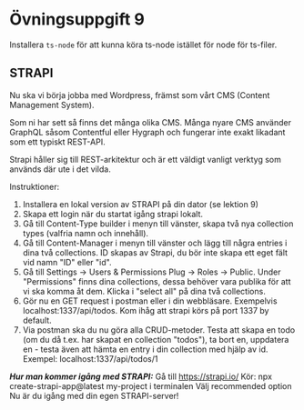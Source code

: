 # Övningsuppgift 9

Installera `ts-node` för att kunna köra ts-node istället för node för ts-filer.
## STRAPI

Nu ska vi börja jobba med Wordpress, främst som vårt CMS (Content Management System).

Som ni har sett så finns det många olika CMS. Många nyare CMS använder GraphQL såsom Contentful eller Hygraph och fungerar inte exakt likadant som ett typiskt REST-API.

Strapi håller sig till REST-arkitektur och är ett väldigt vanligt verktyg som används där ute i det vilda.

Instruktioner:

1. Installera en lokal version av STRAPI på din dator (se lektion 9)
2. Skapa ett login när du startat igång strapi lokalt.
3. Gå till Content-Type builder i menyn till vänster, skapa två nya collection types (valfria namn och innehåll).
4. Gå till Content-Manager i menyn till vänster och lägg till några entries i dina två collections. ID skapas av Strapi, du bör inte skapa ett eget fält vid namn "ID" eller "id".
5. Gå till Settings -> Users & Permissions Plug -> Roles -> Public. Under "Permissions" finns dina collections, dessa behöver vara publika för att vi ska komma åt dem. Klicka i "select all" på dina två collections.
6. Gör nu en GET request i postman eller i din webbläsare. Exempelvis localhost:1337/api/todos. Kom ihåg att strapi körs på port 1337 by default.
7. Via postman ska du nu göra alla CRUD-metoder. Testa att skapa en todo (om du då t.ex. har skapat en collection "todos"), ta bort en, uppdatera en - testa även att hämta en entry i din collection med hjälp av id. Exempel: localhost:1337/api/todos/1

***Hur man kommer igång med STRAPI:***
Gå till https://strapi.io/
Kör: npx create-strapi-app@latest my-project i terminalen
Välj recommended option
Nu är du igång med din egen STRAPI-server!